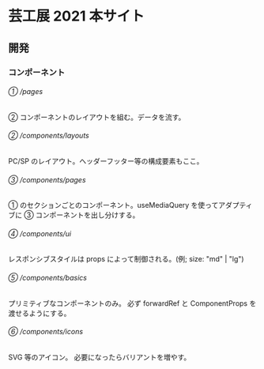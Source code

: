 # 芸工展 2021 本サイト

## 開発

### コンポーネント

###### ① /pages
② コンポーネントのレイアウトを組む。データを流す。

###### ② /components/layouts

PC/SP のレイアウト。ヘッダーフッター等の構成要素もここ。

###### ③ /components/pages

① のセクションごとのコンポーネント。useMediaQuery を使ってアダプティブに ③ コンポーネントを出し分けする。

###### ④ /components/ui

レスポンシブスタイルは props によって制御される。(例; size: "md" | "lg")

###### ⑤ /components/basics

プリミティブなコンポーネントのみ。
必ず forwardRef と ComponentProps を渡せるようにする。

###### ⑥ /components/icons

SVG 等のアイコン。
必要になったらバリアントを増やす。
